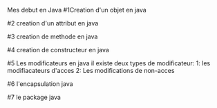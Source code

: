 Mes debut en Java
#1Creation d'un objet en java

#2 creation d'un attribut en java

#3 creation de methode en java

#4 creation de constructeur en java

#5 Les modificateurs en java
il existe deux types de modificateur:
1: les modifiacateurs d'acces
2: Les modifications de non-acces

#6 l'encapsulation java

#7 le package java